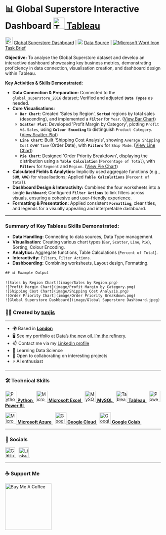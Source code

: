 # 📊 Global Superstore Interactive Dashboard <a href="https://www.tableau.com/" target="_blank" rel="noreferrer"><img src="https://img.icons8.com/color/48/000000/tableau-software.png" width="36" height="36" alt="Tableau"/> **Tableau** </a>

<a href="placeholder_link_to_dashboard.pdf" target="_blank" rel="noreferrer"><img src="https://img.icons8.com/color/48/000000/tableau-software.png" width="24" height="24" alt="Tableau"/></a> [Global Superstore Dashboard](https://public.tableau.com/app/profile/tunjis/viz/20250311GlobalSuperstoreDashboard/GlobalSuperstoreDashboard) | <img src="https://img.icons8.com/color/24/000000/microsoft-excel-2019--v1.png"/> [Data Source](https://justit831-my.sharepoint.com/:x:/g/personal/justincracium_bootcamp_justit_co_uk/EYurcEVzHfNKuJMekvc9dUoBXt0RLloYd8P0sEndcW8iPA?e=7PJRBV)</a> | <a href="placeholder_link_to_task_doc.docx" target="_blank" rel="noreferrer">
<img src="https://img.icons8.com/color/24/000000/microsoft-word-2019--v1.png" alt="Microsoft Word Icon"/> [Task Brief](https://justit831-my.sharepoint.com/:w:/g/personal/justincracium_bootcamp_justit_co_uk/ESUi6rZy0_dHkbV_O2zgxPcBMIC3w24U8nx3-efskB4jFA?e=2794eb)</a>  

**Objective:** To analyse the Global Superstore dataset and develop an interactive dashboard showcasing key business metrics, demonstrating proficiency in data connection, visualisation creation, and dashboard design within Tableau.

**Key Activities & Skills Demonstrated:**

* **Data Connection & Preparation:** Connected to the `global_superstore_2016` dataset; Verified and adjusted **`Data Types`** as needed.
* **Core Visualisations:**
    * **`Bar Chart`**: Created 'Sales by Region', **`Sorted`** regions by total sales (descending), and implemented a **`Filter`** for `Year`. ([View Bar Chart](https://public.tableau.com/views/20250311GlobalSuperstoreDashboard/SalesbyRegion?:language=en-GB&:sid=&:redirect=auth&:display_count=n&:origin=viz_share_link))
    * **`Scatter Plot`**: Developed 'Profit Margin by Category', plotting `Profit` vs. `Sales`, using **`Colour Encoding`** to distinguish `Product Category`. ([View Scatter Plot](https://public.tableau.com/views/20250311GlobalSuperstoreDashboard/ProfitMarginbyCategory?:language=en-GB&:sid=&:redirect=auth&:display_count=n&:origin=viz_share_link))
    * **`Line Chart`**: Built 'Shipping Cost Analysis', showing `Average Shipping Cost` over `Time` (Order Date), with **`Filters`** for `Ship Mode`. ([View Line Chart](https://public.tableau.com/views/20250311GlobalSuperstoreDashboard/ShippingCostAnalysis?:language=en-GB&:sid=&:redirect=auth&:display_count=n&:origin=viz_share_link))
    * **`Pie Chart`**: Designed 'Order Priority Breakdown', displaying the distribution using a **`Table Calculation`** (`Percentage of Total`), with **`Filters`** for `Segment` and `Region`. ([View Pie Chart](https://public.tableau.com/views/20250311GlobalSuperstoreDashboard/OrderPriorityBreakdown?:language=en-GB&:sid=&:redirect=auth&:display_count=n&:origin=viz_share_link))
* **Calculated Fields & Analytics:** Implicitly used aggregate functions (e.g., **`SUM`**, **`AVG`**) for visualisations; Applied **`Table Calculations`** (`Percent of Total`).
* **Dashboard Design & Interactivity:** Combined the four worksheets into a single **`Dashboard`**; Configured **`Filter Actions`** to link filters across visuals, ensuring a cohesive and user-friendly experience.
* **Formatting & Presentation:** Applied consistent **`Formatting`**, clear titles, and legends for a visually appealing and interpretable dashboard.

---

### Summary of Key Tableau Skills Demonstrated:

* **Data Handling:** Connecting to data sources, Data Type management.
* **Visualisation:** Creating various chart types (`Bar`, `Scatter`, `Line`, `Pie`), Sorting, Colour Encoding.
* **Analytics:** Aggregate functions, Table Calculations (`Percent of Total`).
* **Interactivity:** `Filters`, `Filter Actions`.
* **Dashboarding:** Combining worksheets, Layout design, Formatting.

```
## 📊 Example Output

![Sales by Region Chart](image/Sales by Region.png)
![Profit Margin Chart](image/Profit Margin by Category.png)
![Shipping Cost Chart](image/Shipping Cost Analysis.png)
![Order Priority Chart](image/Order Priority Breakdown.png)
![Global Superstore Dashboard](image/Global Superstore Dashboard.jpeg)
```

### 🧑‍💻 Created by [tunjis](https://github.com/tunjis) 

-------------

* 🌍  Based in <a href="https://maps.app.goo.gl/hMxhRX5ptQAAkL7NA/" target="_blank">**London**</a>
* 🖥️  See my portfolio at [Data’s the new oil. I’m the refinery.](https://github.com/tunjis?tab=repositories)
* 📫  Contact me via my [LinkedIn profile](https://linkedin.com/in/justincraciun/)
* 🧠  Learning Data Science
* 🤝  Open to collaborating on interesting projects
* ⚡  AI enthusiast

-------------

### 🛠️ Technical Skills
<a href="https://www.python.org/" target="_blank" rel="noreferrer"><img src="https://cdn.jsdelivr.net/gh/devicons/devicon/icons/python/python-original.svg" width="36" height="36" alt="Python"/> **Python** </a>&nbsp;
<a href="https://www.microsoft.com/en-us/microsoft-365/excel" target="_blank" rel="noreferrer"><img src="https://img.icons8.com/color/24/000000/microsoft-excel-2019--v1.png" width="36" height="36" alt="Microsoft Excel"/> **Microsoft Excel** </a>&nbsp;
<a href="https://www.mysql.com/" target="_blank" rel="noreferrer"><img src="https://cdn.jsdelivr.net/gh/devicons/devicon/icons/mysql/mysql-original.svg" width="36" height="36" alt="MySQL"/> **MySQL** </a>&nbsp;
<a href="https://www.tableau.com/" target="_blank" rel="noreferrer"><img src="https://img.icons8.com/color/24/000000/tableau-software.png" width="36" height="36" alt="Tableau"/> **Tableau** </a>&nbsp;
<a href="https://powerbi.microsoft.com/" target="_blank" rel="noreferrer"><img src="https://img.icons8.com/color/24/000000/power-bi.png" width="36" height="36" alt="Power BI"/> **Power BI** </a>&nbsp;  

<a href="https://azure.microsoft.com/" target="_blank" rel="noreferrer"><img src="https://cdn.jsdelivr.net/gh/devicons/devicon/icons/azure/azure-original.svg" width="36" height="36" alt="Microsoft Azure"/> **Microsoft Azure** </a>&nbsp;
<a href="https://cloud.google.com/" target="_blank" rel="noreferrer"><img src="https://cdn.jsdelivr.net/gh/devicons/devicon/icons/googlecloud/googlecloud-original.svg" width="36" height="36" alt="Google Cloud"/> **Google Cloud** </a>&nbsp;
<a href="https://colab.research.google.com/" target="_blank" rel="noreferrer"><img src="https://img.icons8.com/color/48/000000/google-colab.png" width="36" height="36" alt="Google Colab"/> **Google Colab** </a>&nbsp;&nbsp;  

-------------

### 🔁 Socials

<a href="https://www.github.com/tunjis/" target="_blank" rel="noreferrer">
  <picture>
    <source media="(prefers-color-scheme: dark)" srcset="https://raw.githubusercontent.com/danielcranney/readme-generator/main/public/icons/socials/github-dark.svg" />
    <source media="(prefers-color-scheme: light)" srcset="https://raw.githubusercontent.com/danielcranney/readme-generator/main/public/icons/socials/github.svg" />
    <img alt="GitHub Profile" src="https://raw.githubusercontent.com/danielcranney/readme-generator/main/public/icons/socials/github.svg" width="32" height="32" />
  </picture>
</a>&nbsp;
<a href="https://linkedin.com/in/justincraciun/" target="_blank" rel="noreferrer">
  <picture>
    <source media="(prefers-color-scheme: dark)" srcset="https://raw.githubusercontent.com/danielcranney/readme-generator/main/public/icons/socials/linkedin-dark.svg" />
    <source media="(prefers-color-scheme: light)" srcset="https://raw.githubusercontent.com/danielcranney/readme-generator/main/public/icons/socials/linkedin.svg" />
    <img alt="LinkedIn Profile" src="https://raw.githubusercontent.com/danielcranney/readme-generator/main/public/icons/socials/linkedin.svg" width="32" height="32" />
  </picture>
</a>&nbsp;&nbsp;  

-------------

### ☕ Support Me

<a href="https://www.buymeacoffee.com/jstunjisu" target="_blank" rel="noreferrer"><img src="https://cdn.buymeacoffee.com/buttons/v2/default-yellow.png" width="150" alt="Buy Me A Coffee"/></a>&nbsp;&nbsp;

